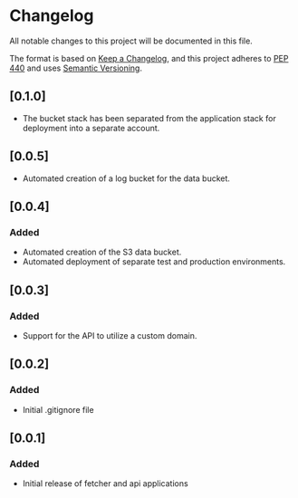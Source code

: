 # Changelog

All notable changes to this project will be documented in this file.

The format is based on [Keep a Changelog](https://keepachangelog.com/en/1.0.0/),
and this project adheres to [PEP 440](https://www.python.org/dev/peps/pep-0440/)
and uses [Semantic Versioning](https://semver.org/spec/v2.0.0.html).

## [0.1.0]

* The bucket stack has been separated from the application stack for deployment into a separate account.

## [0.0.5]

* Automated creation of a log bucket for the data bucket.

## [0.0.4]

### Added
* Automated creation of the S3 data bucket.
* Automated deployment of separate test and production environments.

## [0.0.3]

### Added 
* Support for the API to utilize a custom domain.

## [0.0.2]

### Added
* Initial .gitignore file

## [0.0.1]

### Added
* Initial release of fetcher and api applications
